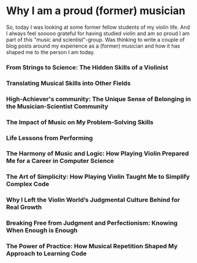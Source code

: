 # Why I am a proud (former) musician

So, today I was looking at some former fellow students of my violin life. And I always feel sooooo grateful for having studied violin and am so proud I am part of this "music and scientist"-group. Was thinking to write a couple of blog posts around my experience as a (former) musician and how it has shaped me to the person I am today.

### From Strings to Science: The Hidden Skills of a Violinist

### Translating Musical Skills into Other Fields

### High-Achiever's community: The Unique Sense of Belonging in the Musician-Scientist Community

### The Impact of Music on My Problem-Solving Skills

### Life Lessons from Performing

### The Harmony of Music and Logic: How Playing Violin Prepared Me for a Career in Computer Science

### The Art of Simplicity: How Playing Violin Taught Me to Simplify Complex Code

### Why I Left the Violin World’s Judgmental Culture Behind for Real Growth

### Breaking Free from Judgment and Perfectionism: Knowing When Enough is Enough

### The Power of Practice: How Musical Repetition Shaped My Approach to Learning Code